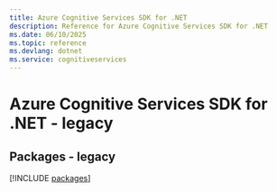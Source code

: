 ```yaml
---
title: Azure Cognitive Services SDK for .NET
description: Reference for Azure Cognitive Services SDK for .NET
ms.date: 06/10/2025
ms.topic: reference
ms.devlang: dotnet
ms.service: cognitiveservices
---
```

# Azure Cognitive Services SDK for .NET - legacy
## Packages - legacy
[!INCLUDE [packages](cognitive-services-index.md)]